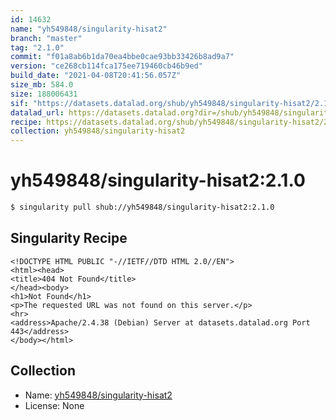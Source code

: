 ```yaml
---
id: 14632
name: "yh549848/singularity-hisat2"
branch: "master"
tag: "2.1.0"
commit: "f01a8ab6b1da70ea4bbe0cae93bb33426b8ad9a7"
version: "ce268cb114fca175ee719460cb46b9ed"
build_date: "2021-04-08T20:41:56.057Z"
size_mb: 584.0
size: 188006431
sif: "https://datasets.datalad.org/shub/yh549848/singularity-hisat2/2.1.0/2021-04-08-f01a8ab6-ce268cb1/ce268cb114fca175ee719460cb46b9ed.sif"
datalad_url: https://datasets.datalad.org?dir=/shub/yh549848/singularity-hisat2/2.1.0/2021-04-08-f01a8ab6-ce268cb1/
recipe: https://datasets.datalad.org/shub/yh549848/singularity-hisat2/2.1.0/2021-04-08-f01a8ab6-ce268cb1/Singularity
collection: yh549848/singularity-hisat2
---
```


# yh549848/singularity-hisat2:2.1.0

```bash
$ singularity pull shub://yh549848/singularity-hisat2:2.1.0
```

## Singularity Recipe

```singularity
<!DOCTYPE HTML PUBLIC "-//IETF//DTD HTML 2.0//EN">
<html><head>
<title>404 Not Found</title>
</head><body>
<h1>Not Found</h1>
<p>The requested URL was not found on this server.</p>
<hr>
<address>Apache/2.4.38 (Debian) Server at datasets.datalad.org Port 443</address>
</body></html>
```

## Collection

 - Name: [yh549848/singularity-hisat2](https://github.com/yh549848/singularity-hisat2)
 - License: None

